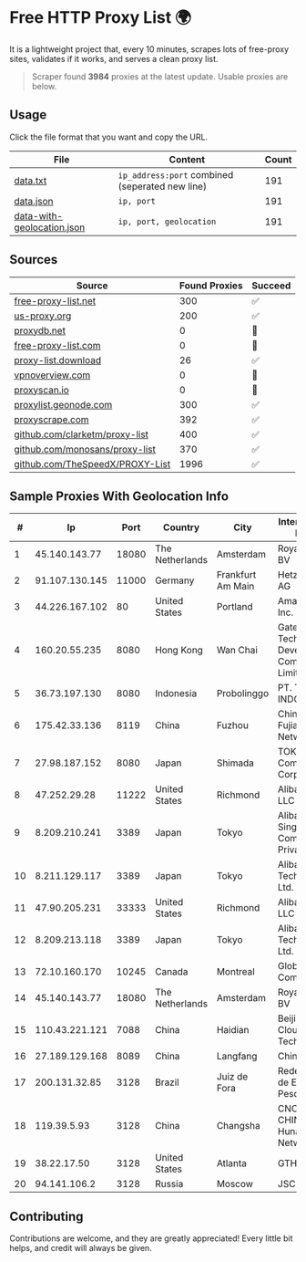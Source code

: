 
# Free HTTP Proxy List 🌍

It is a lightweight project that, every 10 minutes, scrapes lots of free-proxy sites, validates if it works, and serves a clean proxy list.


> Scraper found **3984** proxies at the latest update. Usable proxies are below.

## Usage

Click the file format that you want and copy the URL.


|File|Content|Count|
|----|-------|-----|
|[data.txt](https://raw.githubusercontent.com/themiralay/Proxy-List-World/master/data.txt)|`ip_address:port` combined (seperated new line)|191|
|[data.json](https://raw.githubusercontent.com/themiralay/Proxy-List-World/master/data.json)|`ip, port`|191|
|[data-with-geolocation.json](https://raw.githubusercontent.com/themiralay/Proxy-List-World/master/data-with-geolocation.json)|`ip, port, geolocation`|191|

## Sources

|Source|Found Proxies|Succeed|
|------|-------------|-------|
|[free-proxy-list.net](https://free-proxy-list.net)|300|✅|
|[us-proxy.org](https://www.us-proxy.org)|200|✅|
|[proxydb.net](http://proxydb.net)|0|🚫|
|[free-proxy-list.com](https://free-proxy-list.com/?page=&port=&type%5B%5D=http&type%5B%5D=https&up_time=0&search=Search)|0|🚫|
|[proxy-list.download](https://www.proxy-list.download/HTTP)|26|✅|
|[vpnoverview.com](https://vpnoverview.com/privacy/anonymous-browsing/free-proxy-servers)|0|🚫|
|[proxyscan.io](https://www.proxyscan.io)|0|🚫|
|[proxylist.geonode.com](https://proxylist.geonode.com/api/proxy-list?limit=300&page=1&sort_by=lastChecked&sort_type=desc&protocols=http,https)|300|✅|
|[proxyscrape.com](https://api.proxyscrape.com/v2/?request=displayproxies&protocol=http&timeout=10000&country=all&ssl=all&anonymity=all)|392|✅|
|[github.com/clarketm/proxy-list](https://raw.githubusercontent.com/clarketm/proxy-list/master/proxy-list-raw.txt)|400|✅|
|[github.com/monosans/proxy-list](https://raw.githubusercontent.com/monosans/proxy-list/main/proxies/http.txt)|370|✅|
|[github.com/TheSpeedX/PROXY-List](https://raw.githubusercontent.com/TheSpeedX/PROXY-List/master/http.txt)|1996|✅|


## Sample Proxies With Geolocation Info

|#|Ip|Port|Country|City|Internet Service Provider|
|-|--|----|-------|----|-------------------------|
|1|45.140.143.77|18080|The Netherlands|Amsterdam|RoyaleHosting BV|
|2|91.107.130.145|11000|Germany|Frankfurt Am Main|Hetzner Online AG|
|3|44.226.167.102|80|United States|Portland|Amazon.com, Inc.|
|4|160.20.55.235|8080|Hong Kong|Wan Chai|Gateway Technology Development Company Limited|
|5|36.73.197.130|8080|Indonesia|Probolinggo|PT. TELKOM INDONESIA|
|6|175.42.33.136|8119|China|Fuzhou|China Unicom Fujian Province Network|
|7|27.98.187.152|8080|Japan|Shimada|TOKAI Communications Corporation|
|8|47.252.29.28|11222|United States|Richmond|Alibaba Cloud LLC|
|9|8.209.210.241|3389|Japan|Tokyo|Alibaba.com Singapore E-Commerce Private Limited|
|10|8.211.129.117|3389|Japan|Tokyo|Alibaba (US) Technology Co., Ltd.|
|11|47.90.205.231|33333|United States|Richmond|Alibaba.com LLC|
|12|8.209.213.118|3389|Japan|Tokyo|Alibaba (US) Technology Co., Ltd.|
|13|72.10.160.170|10245|Canada|Montreal|GloboTech Communications|
|14|45.140.143.77|18080|The Netherlands|Amsterdam|RoyaleHosting BV|
|15|110.43.221.121|7088|China|Haidian|Beijing Kingsoft Cloud Internet Technology Co|
|16|27.189.129.168|8089|China|Langfang|Chinanet|
|17|200.131.32.85|3128|Brazil|Juiz de Fora|Rede Nacional de Ensino e Pesquisa|
|18|119.39.5.93|3128|China|Changsha|CNC Group CHINA169 Hunan Province Network|
|19|38.22.17.50|3128|United States|Atlanta|GTHost|
|20|94.141.106.2|3128|Russia|Moscow|JSC Mastertel|



## Contributing

Contributions are welcome, and they are greatly appreciated! Every
little bit helps, and credit will always be given.

